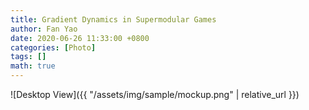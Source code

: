 ```yaml
---
title: Gradient Dynamics in Supermodular Games
author: Fan Yao
date: 2020-06-26 11:33:00 +0800
categories: [Photo]
tags: []
math: true
---
```



![Desktop View]({{ "/assets/img/sample/mockup.png" | relative_url }})


